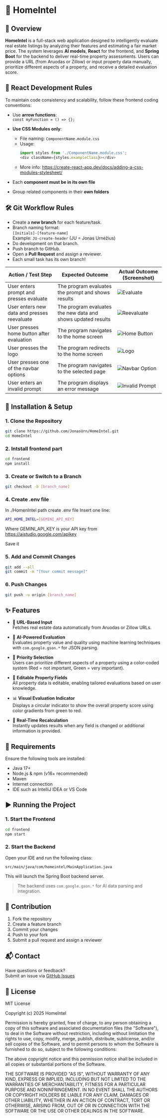 # 🏡 HomeIntel

## 📌 Overview
**HomeIntel** is a full-stack web application designed to intelligently evaluate real estate listings by analyzing their features and estimating a fair market price. The system leverages **AI models**, **React** for the frontend, and **Spring Boot** for the backend to deliver real-time property assessments. Users can provide a URL (from Aruodas or Zillow) or input property data manually, prioritize different aspects of a property, and receive a detailed evaluation score.

## 🚧 React Development Rules

To maintain code consistency and scalability, follow these frontend coding conventions:

- Use **arrow functions**:  
  `const myFunction = () => {};`

- **Use CSS Modules only**:  
  - File naming: `ComponentName.module.css`  
  - Usage:  
    ```js
    import styles from './ComponentName.module.css';
    <div className={styles.exampleClass}></div>
    ```  
  - More info: https://create-react-app.dev/docs/adding-a-css-modules-stylesheet/

- Each **component must be in its own file**  
- Group related components in their **own folders**

## 🛠️ Git Workflow Rules

- Create a **new branch** for each feature/task.
- Branch naming format:  
  `[Initials]-[feature-name]`  
  Example: `JU-create-header` (JU = Jonas Urnėžius)
- Do development on that branch.
- Push branch to GitHub.
- Open a **Pull Request** and assign a reviewer.
- Each small task has its own branch!

| Action / Test Step                                    | Expected Outcome                        | Actual Outcome (Screenshot)            |
|-------------------------------------------------------|------------------------------------------|----------------------------------------|
| User enters prompt and presses evaluate               | The program evaluates the prompt and shows results | ![Evaluate](images/evaluate.png) |
| User enters new data and presses reevaluate           | The program evaluates the new data and shows updated results | ![Reevaluate](images/reevaluate.png) |
| User presses home button after evaluation             | The program navigates to the home screen | ![Home Button](images/home_button.png) |
| User presses the logo                                  | The program redirects to the home screen | ![Logo](images/logo.png) |
| User presses one of the navbar options                | The program navigates to the selected page | ![Navbar Option](images/navbar_option.png) |
| User enters an invalid prompt                         | The program displays an error message | ![Invalid Prompt](images/invalid_prompt.png) |


## 🔧 Installation & Setup

### 1. Clone the Repository
```sh
git clone https://github.com/JonasUrn/HomeIntel.git
cd HomeIntel
```

### 2. Intstall frontend part
```sh
cd frontend
npm install
```

### 3. Create or Switch to a Branch
```sh
git checkout -b [branch_name]
```

### 4. Create .env file
In ./HomenIntel path create .env file
Insert one line:
```sh
API_HOME_INTEL=[GEMINI_API_KEY]
```
Where GEMINI_API_KEY is your API key from https://aistudio.google.com/apikey

Save it

### 5. Add and Commit Changes
```sh
git add --all
git commit -m "[Your commit message]"
```

### 6. Push Changes
```sh
git push -u origin [branch_name]
```

## ✨ Features

- 🔗 **URL-Based Input**  
  Fetches real estate data automatically from Aruodas or Zillow URLs.

- 🧠 **AI-Powered Evaluation**  
  Evaluates property value and quality using machine learning techniques with `com.google.gson.*` for JSON parsing.

- 🎯 **Priority Selection**  
  Users can prioritize different aspects of a property using a color-coded system (Red = not important, Green = very important).

- 📝 **Editable Property Fields**  
  All property data is editable, enabling tailored evaluations based on user knowledge.

- 📊 **Visual Evaluation Indicator**  
  Displays a circular indicator to show the overall property score using color gradients from green to red.

- 🔁 **Real-Time Recalculation**  
  Instantly updates results when any field is changed or additional information is provided.

## 🧰 Requirements

Ensure the following tools are installed:

- Java 17+
- Node.js & npm (v16+ recommended)
- Maven
- Internet connection
- IDE such as IntelliJ IDEA or VS Code

## ▶️ Running the Project

### 1. Start the Frontend
```sh
cd frontend
npm start
```

### 2. Start the Backend
Open your IDE and run the following class:
```
src/main/java/com/homeintel/MainApplication.java
```

This will launch the Spring Boot backend server.

> The backend uses `com.google.gson.*` for AI data parsing and integration.

## 🤝 Contribution

1. Fork the repository  
2. Create a feature branch  
3. Commit your changes  
4. Push to your fork  
5. Submit a pull request and assign a reviewer

## 📬 Contact

Have questions or feedback?  
Submit an issue via [GitHub Issues](https://github.com/JonasUrn/HomeIntel/issues)

## 📄 License
MIT License

Copyright (c) 2025 HomeIntel

Permission is hereby granted, free of charge, to any person obtaining a copy of this software and associated documentation files (the "Software"), to deal in the Software without restriction, including without limitation the rights to use, copy, modify, merge, publish, distribute, sublicense, and/or sell copies of the Software, and to permit persons to whom the Software is furnished to do so, subject to the following conditions:

The above copyright notice and this permission notice shall be included in all copies or substantial portions of the Software.

THE SOFTWARE IS PROVIDED "AS IS", WITHOUT WARRANTY OF ANY KIND, EXPRESS OR IMPLIED, INCLUDING BUT NOT LIMITED TO THE WARRANTIES OF MERCHANTABILITY, FITNESS FOR A PARTICULAR PURPOSE AND NONINFRINGEMENT. IN NO EVENT SHALL THE AUTHORS OR COPYRIGHT HOLDERS BE LIABLE FOR ANY CLAIM, DAMAGES OR OTHER LIABILITY, WHETHER IN AN ACTION OF CONTRACT, TORT OR OTHERWISE, ARISING FROM, OUT OF OR IN CONNECTION WITH THE SOFTWARE OR THE USE OR OTHER DEALINGS IN THE SOFTWARE.
